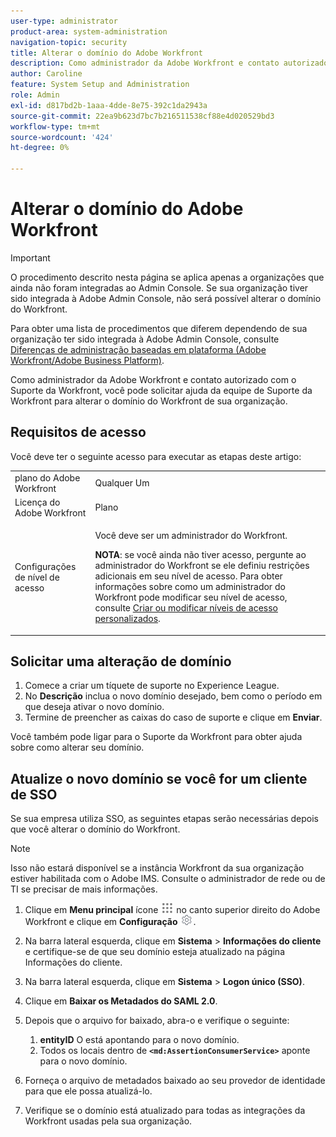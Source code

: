 ```yaml
---
user-type: administrator
product-area: system-administration
navigation-topic: security
title: Alterar o domínio do Adobe Workfront
description: Como administrador da Adobe Workfront e contato autorizado com o Suporte da Workfront, você pode solicitar ajuda da equipe de Suporte da Workfront para alterar o domínio do Workfront de sua organização.
author: Caroline
feature: System Setup and Administration
role: Admin
exl-id: d817bd2b-1aaa-4dde-8e75-392c1da2943a
source-git-commit: 22ea9b623d7bc7b216511538cf88e4d020529bd3
workflow-type: tm+mt
source-wordcount: '424'
ht-degree: 0%

---
```


# Alterar o domínio do Adobe Workfront

>[!IMPORTANT]
>
>O procedimento descrito nesta página se aplica apenas a organizações que ainda não foram integradas ao Admin Console. Se sua organização tiver sido integrada à Adobe Admin Console, não será possível alterar o domínio do Workfront.
>
>Para obter uma lista de procedimentos que diferem dependendo de sua organização ter sido integrada à Adobe Admin Console, consulte [Diferenças de administração baseadas em plataforma (Adobe Workfront/Adobe Business Platform)](../../../administration-and-setup/get-started-wf-administration/actions-in-admin-console.md).

Como administrador da Adobe Workfront e contato autorizado com o Suporte da Workfront, você pode solicitar ajuda da equipe de Suporte da Workfront para alterar o domínio do Workfront de sua organização.

## Requisitos de acesso

Você deve ter o seguinte acesso para executar as etapas deste artigo:

<table style="table-layout:auto"> 
 <col> 
 <col> 
 <tbody> 
  <tr> 
   <td role="rowheader">plano do Adobe Workfront</td> 
   <td>Qualquer Um</td> 
  </tr> 
  <tr> 
   <td role="rowheader">Licença do Adobe Workfront</td> 
   <td>Plano</td> 
  </tr> 
  <tr> 
   <td role="rowheader">Configurações de nível de acesso</td> 
   <td> <p>Você deve ser um administrador do Workfront.</p> <p><b>NOTA</b>: se você ainda não tiver acesso, pergunte ao administrador do Workfront se ele definiu restrições adicionais em seu nível de acesso. Para obter informações sobre como um administrador do Workfront pode modificar seu nível de acesso, consulte <a href="../../../administration-and-setup/add-users/configure-and-grant-access/create-modify-access-levels.md" class="MCXref xref">Criar ou modificar níveis de acesso personalizados</a>.</p> </td> 
  </tr> 
 </tbody> 
</table>

## Solicitar uma alteração de domínio

1. Comece a criar um tíquete de suporte no Experience League.
1. No **Descrição** inclua o novo domínio desejado, bem como o período em que deseja ativar o novo domínio.
1. Termine de preencher as caixas do caso de suporte e clique em **Enviar**.

Você também pode ligar para o Suporte da Workfront para obter ajuda sobre como alterar seu domínio.

## Atualize o novo domínio se você for um cliente de SSO

Se sua empresa utiliza SSO, as seguintes etapas serão necessárias depois que você alterar o domínio do Workfront.

>[!NOTE]
>
>Isso não estará disponível se a instância Workfront da sua organização estiver habilitada com o Adobe IMS. Consulte o administrador de rede ou de TI se precisar de mais informações.

1. Clique em **Menu principal** ícone ![](assets/main-menu-icon.png) no canto superior direito do Adobe Workfront e clique em **Configuração** ![](assets/gear-icon-settings.png).

1. Na barra lateral esquerda, clique em **Sistema** > **Informações do cliente** e certifique-se de que seu domínio esteja atualizado na página Informações do cliente.

1. Na barra lateral esquerda, clique em **Sistema** > **Logon único (SSO)**.

1. Clique em **Baixar os Metadados do SAML 2.0**.
1. Depois que o arquivo for baixado, abra-o e verifique o seguinte:

   1. **entityID** O está apontando para o novo domínio.
   1. Todos os locais dentro de **`<md:AssertionConsumerService>`** aponte para o novo domínio.

1. Forneça o arquivo de metadados baixado ao seu provedor de identidade para que ele possa atualizá-lo.
1. Verifique se o domínio está atualizado para todas as integrações da Workfront usadas pela sua organização.
